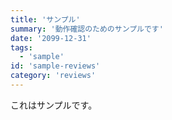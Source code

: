 ```yaml
---
title: 'サンプル'
summary: '動作確認のためのサンプルです'
date: '2099-12-31'
tags: 
  - 'sample'
id: 'sample-reviews'
category: 'reviews'
---
```


これはサンプルです。
